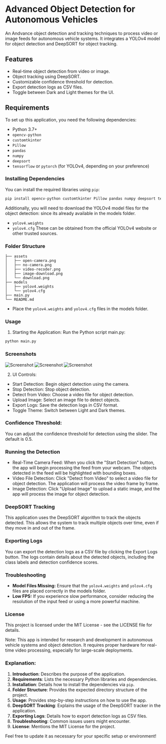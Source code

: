 # Advanced Object Detection for Autonomous Vehicles

An Andvance object detection and tracking techniques to process video or image feeds for autonomous vehicle systems. It integrates a YOLOv4 model for object detection and DeepSORT for object tracking.

## Features

- Real-time object detection from video or image.
- Object tracking using DeepSORT.
- Customizable confidence threshold for detection.
- Export detection logs as CSV files.
- Toggle between Dark and Light themes for the UI.

## Requirements

To set up this application, you need the following dependencies:

- Python 3.7+
- `opencv-python`
- `customtkinter`
- `Pillow`
- `pandas`
- `numpy`
- `deepsort`
- `tensorflow` or `pytorch` (for YOLOv4, depending on your preference)

### Installing Dependencies

You can install the required libraries using `pip`:

```bash
pip install opencv-python customtkinter Pillow pandas numpy deepsort tensorflow
```
Additionally, you will need to download the YOLOv4 model files for the object detection:
since its already available in the models folder.
- `yolov4.weights`
- `yolov4.cfg`
These can be obtained from the official YOLOv4 website or other trusted sources.

### Folder Structure

```arduino
├── assets
│   ├── open-camera.png
│   ├── no-camera.png
│   ├── video-recoder.png
│   ├── image-download.png
│   └── download.png
├── models
│   ├── yolov4.weights
│   └── yolov4.cfg
├── main.py
└── README.md
```

- Place the `yolov4.weights` and `yolov4.cfg` files in the models folder.

### Usage
1. Starting the Application: Run the Python script main.py:
```bash
python main.py
```
### Screenshots
![Screenshot]("asests/screenshot.png")
![Screenshot]("asests/screenshot2.png")
![Screenshot]("asests/screenshot3.png")

2. UI Controls:

- Start Detection: Begin object detection using the camera.
- Stop Detection: Stop object detection.
- Detect from Video: Choose a video file for object detection.
- Upload Image: Select an image file to detect objects.
- Export Logs: Save the detection logs in CSV format.
- Toggle Theme: Switch between Light and Dark themes.

### Confidence Threshold: 
You can adjust the confidence threshold for detection using the slider. The default is 0.5.

### Running the Detection
- Real-Time Camera Feed: When you click the "Start Detection" button, the app will begin processing the feed from your webcam. The objects detected in the feed will be highlighted with bounding boxes.
- Video File Detection: Click "Detect from Video" to select a video file for object detection. The application will process the video frame by frame.
- Image Detection: Click "Upload Image" to upload a static image, and the app will process the image for object detection.

### DeepSORT Tracking
This application uses the DeepSORT algorithm to track the objects detected. This allows the system to track multiple objects over time, even if they move in and out of the frame.

### Exporting Logs
You can export the detection logs as a CSV file by clicking the Export Logs button. The logs contain details about the detected objects, including the class labels and detection confidence scores.

### Troubleshooting
- **Model Files Missing:** Ensure that the `yolov4.weights` and `yolov4.cfg` files are placed correctly in the models folder.
- **Low FPS:** If you experience slow performance, consider reducing the resolution of the input feed or using a more powerful machine.


### License
This project is licensed under the MIT License - see the LICENSE file for details.


Note: This app is intended for research and development in autonomous vehicle systems and object detection. It requires proper hardware for real-time video processing, especially for large-scale deployments.



### Explanation:

1. **Introduction**: Describes the purpose of the application.
2. **Requirements**: Lists the necessary Python libraries and dependencies.
3. **Installation**: Details how to install the dependencies via `pip`.
4. **Folder Structure**: Provides the expected directory structure of the project.
5. **Usage**: Provides step-by-step instructions on how to use the app.
6. **DeepSORT Tracking**: Explains the usage of the DeepSORT tracker in the application.
7. **Exporting Logs**: Details how to export detection logs as CSV files.
8. **Troubleshooting**: Common issues users might encounter.
9. **License**: Mentions the MIT License for the project.

Feel free to update it as necessary for your specific setup or environment!
